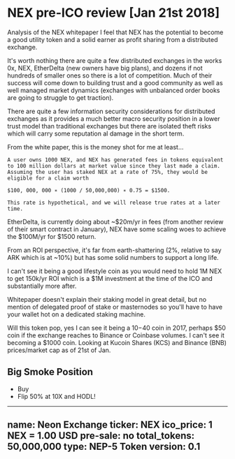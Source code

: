 # NEX pre-ICO review [Jan 21st 2018]

Analysis of the NEX whitepaper I feel that NEX has the potential to become a good utility token and a solid earner as profit sharing from a distributed exchange.

It's worth nothing there are quite a few distributed exchanges in the works 0x, NEX, EtherDelta (new owners have big plans), and dozens if not hundreds of smaller ones so there is a lot of competition. Much of their success will come down to building trust and a good community as well as well managed market dynamics (exchanges with unbalanced order books are going to struggle to get traction).

There are quite a few information security considerations for distributed exchanges as it provides a much better macro security position in a lower trust model than traditional exchanges but there are isolated theft risks which will carry some reputation al damage in the short term.

From the white paper, this is the money shot for me at least... 

```
A user owns 1000 NEX, and NEX has generated fees in tokens equivalent to 100 million dollars at market value since they last made a claim. Assuming the user has staked NEX at a rate of 75%, they would be eligible for a claim worth 

$100, 000, 000 ∗ (1000 / 50,000,000) ∗ 0.75 = $1500. 

This rate is hypothetical, and we will release true rates at a later time.
```

EtherDelta, is currently doing about ~$20m/yr in fees (from another review of their smart contract in January), NEX have some scaling woes to achieve the $100M/yr for $1500 return. 

From an ROI perspective, it's far from earth-shattering (2%, relative to say ARK which is at ~10%) but has some solid numbers to support a long life.  

I can't see it being a good lifestyle coin as you would need to hold 1M NEX to get 150k/yr ROI which is a $1M investment at the time of the ICO and substantially more after.

Whitepaper doesn't explain their staking model in great detail, but no mention of delegated proof of stake or masternodes so you'll have to have your wallet hot on a dedicated staking machine.

Will this token pop, yes I can see it being a $10-$40 coin in 2017, perhaps $50 coin if the exchange reaches to Binance or Coinbase volumes. I can't see it becoming a $1000 coin. Looking at Kucoin Shares (KCS) and Binance (BNB) prices/market cap as of 21st of Jan.

## Big Smoke Position

* Buy
* Flip 50% at 10X and HODL!

---
name: Neon Exchange
ticker: NEX
ico_price: 1 NEX = 1.00 USD 
pre-sale: no
total_tokens: 50,000,000
type: NEP-5 Token
version: 0.1
---

